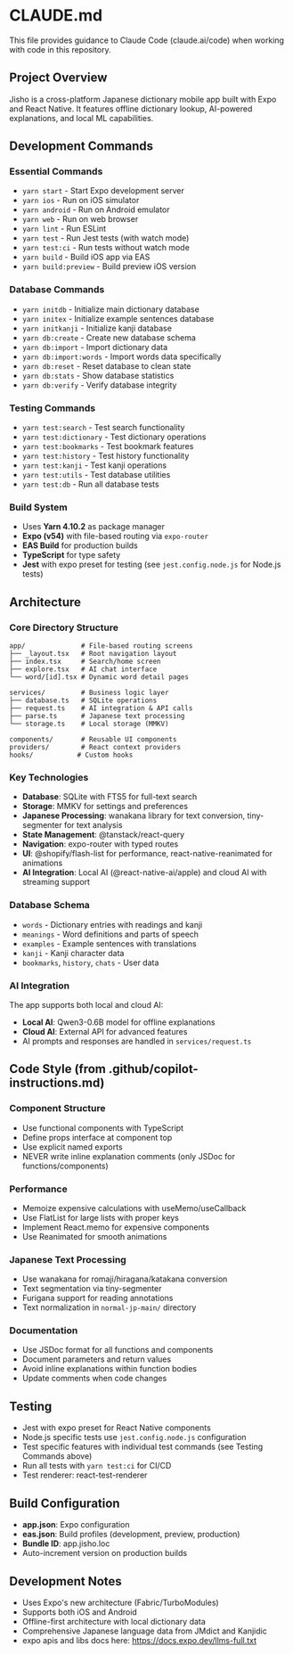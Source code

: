 # CLAUDE.md

This file provides guidance to Claude Code (claude.ai/code) when working with code in this repository.

## Project Overview
Jisho is a cross-platform Japanese dictionary mobile app built with Expo and React Native. It features offline dictionary lookup, AI-powered explanations, and local ML capabilities.

## Development Commands

### Essential Commands
- `yarn start` - Start Expo development server
- `yarn ios` - Run on iOS simulator
- `yarn android` - Run on Android emulator
- `yarn web` - Run on web browser
- `yarn lint` - Run ESLint
- `yarn test` - Run Jest tests (with watch mode)
- `yarn test:ci` - Run tests without watch mode
- `yarn build` - Build iOS app via EAS
- `yarn build:preview` - Build preview iOS version

### Database Commands
- `yarn initdb` - Initialize main dictionary database
- `yarn initex` - Initialize example sentences database
- `yarn initkanji` - Initialize kanji database
- `yarn db:create` - Create new database schema
- `yarn db:import` - Import dictionary data
- `yarn db:import:words` - Import words data specifically
- `yarn db:reset` - Reset database to clean state
- `yarn db:stats` - Show database statistics
- `yarn db:verify` - Verify database integrity

### Testing Commands
- `yarn test:search` - Test search functionality
- `yarn test:dictionary` - Test dictionary operations
- `yarn test:bookmarks` - Test bookmark features
- `yarn test:history` - Test history functionality
- `yarn test:kanji` - Test kanji operations
- `yarn test:utils` - Test database utilities
- `yarn test:db` - Run all database tests

### Build System
- Uses **Yarn 4.10.2** as package manager
- **Expo (v54)** with file-based routing via `expo-router`
- **EAS Build** for production builds
- **TypeScript** for type safety
- **Jest** with expo preset for testing (see `jest.config.node.js` for Node.js tests)

## Architecture

### Core Directory Structure
```
app/              # File-based routing screens
├── _layout.tsx   # Root navigation layout
├── index.tsx     # Search/home screen
├── explore.tsx   # AI chat interface
└── word/[id].tsx # Dynamic word detail pages

services/         # Business logic layer
├── database.ts   # SQLite operations
├── request.ts    # AI integration & API calls
├── parse.ts      # Japanese text processing
└── storage.ts    # Local storage (MMKV)

components/       # Reusable UI components
providers/        # React context providers
hooks/           # Custom hooks
```

### Key Technologies
- **Database**: SQLite with FTS5 for full-text search
- **Storage**: MMKV for settings and preferences
- **Japanese Processing**: wanakana library for text conversion, tiny-segmenter for text analysis
- **State Management**: @tanstack/react-query
- **Navigation**: expo-router with typed routes
- **UI**: @shopify/flash-list for performance, react-native-reanimated for animations
- **AI Integration**: Local AI (@react-native-ai/apple) and cloud AI with streaming support

### Database Schema
- `words` - Dictionary entries with readings and kanji
- `meanings` - Word definitions and parts of speech
- `examples` - Example sentences with translations
- `kanji` - Kanji character data
- `bookmarks`, `history`, `chats` - User data

### AI Integration
The app supports both local and cloud AI:
- **Local AI**: Qwen3-0.6B model for offline explanations
- **Cloud AI**: External API for advanced features
- AI prompts and responses are handled in `services/request.ts`

## Code Style (from .github/copilot-instructions.md)

### Component Structure
- Use functional components with TypeScript
- Define props interface at component top
- Use explicit named exports
- NEVER write inline explanation comments (only JSDoc for functions/components)

### Performance
- Memoize expensive calculations with useMemo/useCallback
- Use FlatList for large lists with proper keys
- Implement React.memo for expensive components
- Use Reanimated for smooth animations

### Japanese Text Processing
- Use wanakana for romaji/hiragana/katakana conversion
- Text segmentation via tiny-segmenter
- Furigana support for reading annotations
- Text normalization in `normal-jp-main/` directory

### Documentation
- Use JSDoc format for all functions and components
- Document parameters and return values
- Avoid inline explanations within function bodies
- Update comments when code changes

## Testing
- Jest with expo preset for React Native components
- Node.js specific tests use `jest.config.node.js` configuration
- Test specific features with individual test commands (see Testing Commands above)
- Run all tests with `yarn test:ci` for CI/CD
- Test renderer: react-test-renderer

## Build Configuration
- **app.json**: Expo configuration
- **eas.json**: Build profiles (development, preview, production)
- **Bundle ID**: app.jisho.loc
- Auto-increment version on production builds

## Development Notes
- Uses Expo's new architecture (Fabric/TurboModules)
- Supports both iOS and Android
- Offline-first architecture with local dictionary data
- Comprehensive Japanese language data from JMdict and Kanjidic
- expo apis and libs docs here: https://docs.expo.dev/llms-full.txt